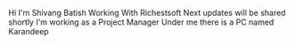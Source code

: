 Hi I'm Shivang Batish
Working With Richestsoft
Next updates will be shared shortly
I'm working as a Project Manager
Under me there is a PC named Karandeep

